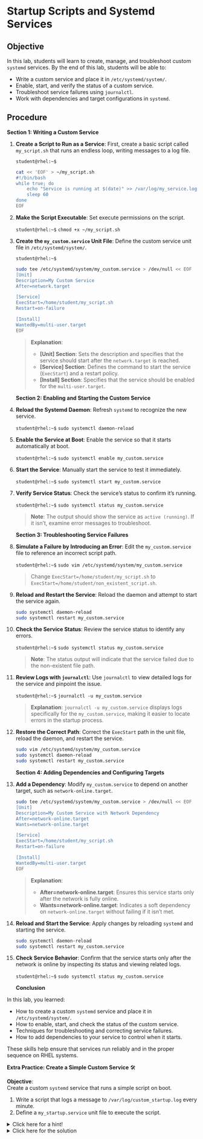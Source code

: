 # Startup Scripts and Systemd Services

## Objective
In this lab, students will learn to create, manage, and troubleshoot custom `systemd` services. By the end of this lab, students will be able to:
- Write a custom service and place it in `/etc/systemd/system/`.
- Enable, start, and verify the status of a custom service.
- Troubleshoot service failures using `journalctl`.
- Work with dependencies and target configurations in `systemd`.

## Procedure

**Section 1: Writing a Custom Service**

1. **Create a Script to Run as a Service**: First, create a basic script called `my_script.sh` that runs an endless loop, writing messages to a log file.

   `student@rhel:~$` 

   ```bash
   cat << 'EOF' > ~/my_script.sh
   #!/bin/bash
   while true; do
       echo "Service is running at $(date)" >> /var/log/my_service.log
       sleep 60
   done
   EOF
   ```

0. **Make the Script Executable**: Set execute permissions on the script.

   `student@rhel:~$` `chmod +x ~/my_script.sh`

0. **Create the `my_custom.service` Unit File**: Define the custom service unit file in `/etc/systemd/system/`.

   `student@rhel:~$` 

   ```bash
   sudo tee /etc/systemd/system/my_custom.service > /dev/null << EOF
   [Unit]
   Description=My Custom Service
   After=network.target

   [Service]
   ExecStart=/home/student/my_script.sh
   Restart=on-failure

   [Install]
   WantedBy=multi-user.target
   EOF
   ```

   > **Explanation**:
   > - **[Unit] Section**: Sets the description and specifies that the service should start after the `network.target` is reached.
   > - **[Service] Section**: Defines the command to start the service (`ExecStart`) and a restart policy.
   > - **[Install] Section**: Specifies that the service should be enabled for the `multi-user.target`.

   **Section 2: Enabling and Starting the Custom Service**

0. **Reload the Systemd Daemon**: Refresh `systemd` to recognize the new service.

   `student@rhel:~$` `sudo systemctl daemon-reload`

0. **Enable the Service at Boot**: Enable the service so that it starts automatically at boot.

   `student@rhel:~$` `sudo systemctl enable my_custom.service`

0. **Start the Service**: Manually start the service to test it immediately.

   `student@rhel:~$` `sudo systemctl start my_custom.service`

0. **Verify Service Status**: Check the service’s status to confirm it’s running.

   `student@rhel:~$` `sudo systemctl status my_custom.service`

   > **Note**: The output should show the service as `active (running)`. If it isn’t, examine error messages to troubleshoot.

   **Section 3: Troubleshooting Service Failures**

0. **Simulate a Failure by Introducing an Error**: Edit the `my_custom.service` file to reference an incorrect script path.

   `student@rhel:~$` `sudo vim /etc/systemd/system/my_custom.service`

   > Change `ExecStart=/home/student/my_script.sh` to `ExecStart=/home/student/non_existent_script.sh`.

0. **Reload and Restart the Service**: Reload the daemon and attempt to start the service again.

   ```bash
   sudo systemctl daemon-reload
   sudo systemctl restart my_custom.service
   ```

0. **Check the Service Status**: Review the service status to identify any errors.

   `student@rhel:~$` `sudo systemctl status my_custom.service`

   > **Note**: The status output will indicate that the service failed due to the non-existent file path.

0. **Review Logs with `journalctl`**: Use `journalctl` to view detailed logs for the service and pinpoint the issue.

   `student@rhel:~$` `journalctl -u my_custom.service`

   > **Explanation**: `journalctl -u my_custom.service` displays logs specifically for the `my_custom.service`, making it easier to locate errors in the startup process.

0. **Restore the Correct Path**: Correct the `ExecStart` path in the unit file, reload the daemon, and restart the service.

   ```bash
   sudo vim /etc/systemd/system/my_custom.service
   sudo systemctl daemon-reload
   sudo systemctl restart my_custom.service
   ```

   **Section 4: Adding Dependencies and Configuring Targets**

0. **Add a Dependency**: Modify `my_custom.service` to depend on another target, such as `network-online.target`.

   ```bash
   sudo tee /etc/systemd/system/my_custom.service > /dev/null << EOF
   [Unit]
   Description=My Custom Service with Network Dependency
   After=network-online.target
   Wants=network-online.target

   [Service]
   ExecStart=/home/student/my_script.sh
   Restart=on-failure

   [Install]
   WantedBy=multi-user.target
   EOF
   ```

   > **Explanation**:
   > - **After=network-online.target**: Ensures this service starts only after the network is fully online.
   > - **Wants=network-online.target**: Indicates a soft dependency on `network-online.target` without failing if it isn’t met.

0. **Reload and Start the Service**: Apply changes by reloading `systemd` and starting the service.

   ```bash
   sudo systemctl daemon-reload
   sudo systemctl restart my_custom.service
   ```

0. **Check Service Behavior**: Confirm that the service starts only after the network is online by inspecting its status and viewing related logs.

   `student@rhel:~$` `sudo systemctl status my_custom.service`

   **Conclusion**

In this lab, you learned:
- How to create a custom `systemd` service and place it in `/etc/systemd/system/`.
- How to enable, start, and check the status of the custom service.
- Techniques for troubleshooting and correcting service failures.
- How to add dependencies to your service to control when it starts.

These skills help ensure that services run reliably and in the proper sequence on RHEL systems.

**Extra Practice: Create a Simple Custom Service** 🛠️

**Objective**:  
Create a custom `systemd` service that runs a simple script on boot.

1. Write a script that logs a message to `/var/log/custom_startup.log` every minute.
2. Define a `my_startup.service` unit file to execute the script.

<details>
<summary>Click here for a hint!</summary>

1. Place your script in your home directory and make it executable.
2. Ensure `ExecStart` in the unit file points to the script location.

</details>

<details>
<summary>Click here for the solution</summary>

1. Create the script:
   ```bash
   cat << 'EOF' > ~/my_startup_script.sh
   #!/bin/bash
   while true; do
       echo "Startup service running at $(date)" >> /var/log/custom_startup.log
       sleep 60
   done
   EOF
   chmod +x ~/my_startup_script.sh
   ```

2. Define the `my_startup.service` file:
   ```bash
   sudo tee /etc/systemd/system/my_startup.service > /dev/null << EOF
   [Unit]
   Description=Custom Startup Service

   [Service]
   ExecStart=/home/student/my_startup_script.sh
   Restart=on-failure

   [Install]
   WantedBy=multi-user.target
   EOF
   ```

3. Enable and start the service:
   ```bash
   sudo systemctl daemon-reload
   sudo systemctl enable my_startup.service
   sudo systemctl start my_startup.service
   ```

4. Verify that logs are written to `/var/log/custom_startup.log`:
   ```bash
   tail -f /var/log/custom_startup.log
   ```

5. Clean up by stopping and disabling the service:
   ```bash
   sudo systemctl stop my_startup.service
   sudo systemctl disable my_startup.service
   ```

</details>